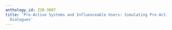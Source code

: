 ```yaml
---
anthology_id: Z20-3007
title: 'Pro-Active Systems and Influenceable Users: Simulating Pro-Activity in Task-oriented
  Dialogues'
---
```

